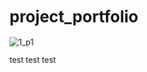 # project_portfolio

![1_p1](https://user-images.githubusercontent.com/60492689/182986395-3ff1a9c1-0049-4f14-9cdd-7ddc25aab817.jpg)

test test test

